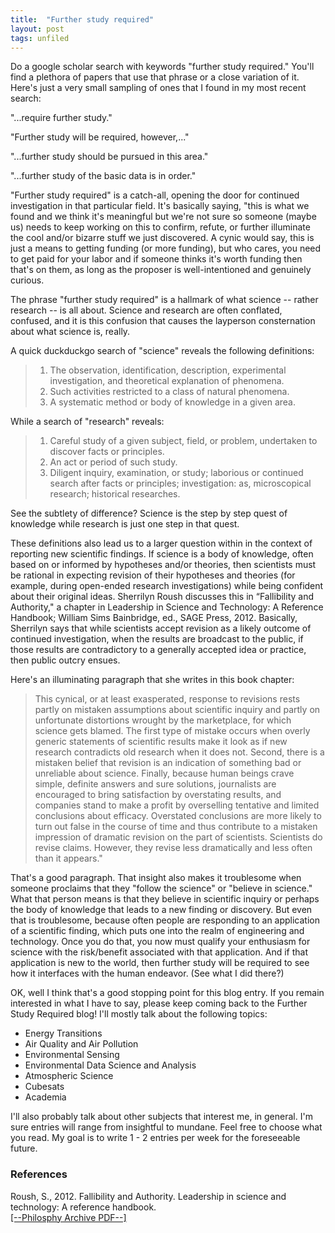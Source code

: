 ```yaml
---
title:  "Further study required"
layout: post
tags: unfiled
---
```

Do a google scholar search with keywords "further study required." You'll find a plethora of papers that use that phrase or a close variation of it. Here's just a very small sampling of ones that I found in my most recent search:

"...require further study." 

"Further study will be required,
however,..."

"...further study should be pursued in this area."

"...further study of the basic data is in order."

"Further study required" is a catch-all, opening the door for continued investigation in that particular field. It's basically saying, "this is what we found and we think it's meaningful but we're not sure so someone (maybe us) needs to keep working on this to confirm, refute, or further illuminate the cool and/or bizarre stuff we just discovered. A cynic would say, this is just a means to getting funding (or more funding), but who cares, you need to get paid for your labor and if someone thinks it's worth funding then that's on them, as long as the proposer is well-intentioned and genuinely curious.  


The phrase "further study required" is a hallmark of what science -- rather research -- is all about. Science and research are often conflated, confused, and it is this confusion that causes the layperson consternation about what science is, really. 

A quick duckduckgo search of "science" reveals the following definitions:

> 1. The observation, identification, description, experimental investigation, and theoretical explanation of phenomena.
> 2. Such activities restricted to a class of natural phenomena.
> 3. A systematic method or body of knowledge in a given area.

While a search of "research" reveals:

> 1. Careful study of a given subject, field, or problem, undertaken to discover facts or principles.
> 2. An act or period of such study.
> 3. Diligent inquiry, examination, or study; laborious or continued search after facts or principles; investigation: as, microscopical research; historical researches.

See the subtlety of difference? Science is the step by step quest of knowledge while research is just one step in that quest. 


These definitions also lead us to a larger question within in the context of reporting new scientific findings. If science is a body of knowledge, often based on or informed by hypotheses and/or theories, then scientists must be rational in expecting revision of their hypotheses and theories (for example, during open-ended research investigations) while being confident about their original ideas. Sherrilyn Roush discusses this in “Fallibility and Authority," a chapter in Leadership in Science and Technology: A Reference Handbook; William Sims Bainbridge, ed., SAGE Press, 2012. Basically, Sherrilyn says that while scientists accept revision as a likely outcome of continued investigation, when the results are broadcast to the public, if those results are contradictory to a generally accepted idea or practice, then public outcry ensues. 

Here's an illuminating paragraph that she writes in this book chapter:

> This cynical, or at least exasperated, response to revisions rests partly on mistaken assumptions about scientific inquiry and partly on unfortunate distortions wrought by the marketplace, for which science gets blamed. The first type of mistake occurs when overly generic statements of scientific results make it look as if new research contradicts old research when it does not. Second, there is a mistaken belief that revision is an indication of something bad or unreliable about science. Finally, because human beings crave simple, definite answers and sure solutions, journalists are encouraged to bring satisfaction by overstating results, and
companies stand to make a profit by overselling tentative and limited conclusions about efficacy. Overstated conclusions are more likely to turn out false in the course of time and thus contribute to a mistaken impression of dramatic revision on the part of scientists. Scientists do revise claims. However, they revise less dramatically and less often than it appears."

That's a good paragraph. That insight also makes it troublesome when someone proclaims that they "follow the science" or "believe in science." What that person means is that they believe in scientific inquiry or perhaps the body of knowledge that leads to a new finding or discovery. But even that is troublesome, because often people are responding to an application of a scientific finding, which puts one into the realm of engineering and technology. Once you do that, you now must qualify your enthusiasm for science with the risk/benefit associated with that application. And if that application is new to the world, then further study will be required to see how it interfaces with the human endeavor. (See what I did there?)

OK, well I think that's a good stopping point for this blog entry. If you remain interested in what I have to say, please keep coming back to the Further Study Required blog! I'll mostly talk about the following topics:

- Energy Transitions 
- Air Quality and Air Pollution
- Environmental Sensing
- Environmental Data Science and Analysis
- Atmospheric Science
- Cubesats
- Academia

I'll also probably talk about other subjects that interest me, in general. I'm sure entries will range from insightful to mundane. Feel free to choose what you read. My goal is to write 1 - 2 entries per week for the foreseeable future.

### References
Roush, S., 2012. Fallibility and Authority. Leadership in science and technology: A reference handbook.<br>
<a href="https://philarchive.org/archive/ROUFAA-2" target="_blank">[--Philosphy Archive PDF--]</a>
